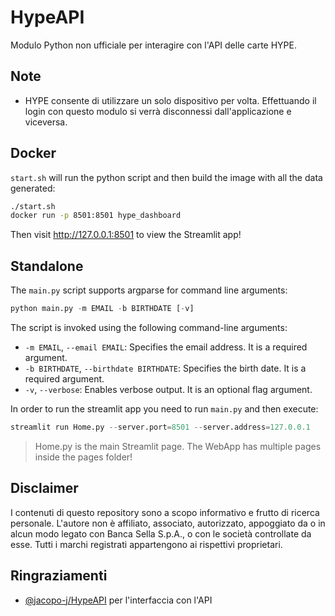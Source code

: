 # HypeAPI

Modulo Python non ufficiale per interagire con l'API delle carte HYPE.

## Note
- HYPE consente di utilizzare un solo dispositivo per volta. Effettuando il login con questo modulo si verrà disconnessi dall'applicazione e viceversa.

## Docker
`start.sh` will run the python script and then build the image with all the data generated:
```sh
./start.sh
docker run -p 8501:8501 hype_dashboard
```
Then visit http://127.0.0.1:8501 to view the Streamlit app!

## Standalone
The `main.py` script supports argparse for command line arguments:
```python
python main.py -m EMAIL -b BIRTHDATE [-v]
```
The script is invoked using the following command-line arguments:
- `-m EMAIL`, `--email EMAIL`: Specifies the email address. It is a required argument.
- `-b BIRTHDATE`, `--birthdate BIRTHDATE`: Specifies the birth date. It is a required argument.
- `-v`, `--verbose`: Enables verbose output. It is an optional flag argument.

In order to run the streamlit app you need to run `main.py` and then execute:
```python
streamlit run Home.py --server.port=8501 --server.address=127.0.0.1
```
>Home.py is the main Streamlit page. The WebApp has multiple pages inside the pages folder!

## Disclaimer
I contenuti di questo repository sono a scopo informativo e frutto di ricerca personale. L'autore non è affiliato, associato, autorizzato, appoggiato da o in alcun modo legato con Banca Sella S.p.A., o con le società controllate da esse. Tutti i marchi registrati appartengono ai rispettivi proprietari.

## Ringraziamenti
- [@jacopo-j/HypeAPI](https://github.com/jacopo-j/HypeAPI) per l'interfaccia con l'API